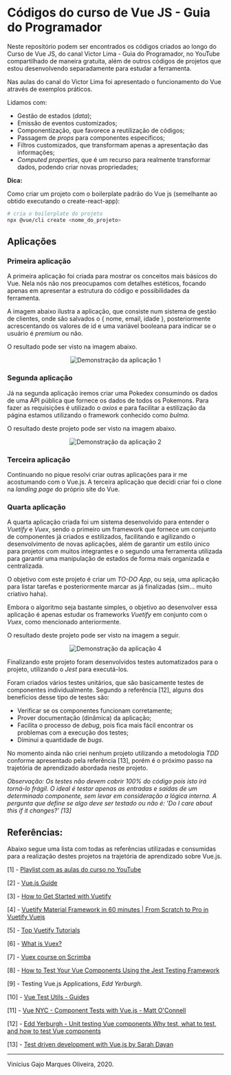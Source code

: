 # Códigos do curso de Vue JS - Guia do Programador

Neste repositório podem ser encontrados os códigos criados ao longo do Curso de Vue JS, do canal Victor Lima - Guia do Programador, no YouTube compartilhado de maneira gratuita, além de outros códigos de projetos que estou desenvolvendo separadamente para estudar a ferramenta.

Nas aulas do canal do Victor Lima foi apresentado o funcionamento do Vue através de exemplos práticos. 

Lidamos com:

* Gestão de estados (*data*);
* Emissão de eventos customizados; 
* Componentização, que favorece a reutilização de códigos; 
* Passagem de *props* para componentes específicos;
* Filtros customizados, que transformam apenas a apresentação das informações;
* *Computed properties*, que é um recurso para realmente transformar dados, podendo criar novas propriedades;

**Dica:**

Como criar um projeto com o boilerplate padrão do Vue js (semelhante ao obtido executando o create-react-app):

```bash
# cria o boilerplate do projeto
npx @vue/cli create <nome_do_projeto>
```

## Aplicações

### Primeira aplicação

A primeira aplicação foi criada para mostrar os conceitos mais básicos do Vue. Nela nós não nos preocupamos com detalhes estéticos, focando apenas em apresentar a estrutura do código e possibilidades da ferramenta.

A imagem abaixo ilustra a aplicação, que consiste num sistema de gestão de clientes, onde são salvados o { nome, email, idade }, posteriormente acrescentando os valores de id e uma variável booleana para indicar se o usuário é *premium* ou não.

O resultado pode ser visto na imagem abaixo.

<span style="display: block; text-align: center;">
  <img src="assets/screenshot-guiaclientes.png" alt="Demonstração da aplicação 1" />
</span>

### Segunda aplicação

Já na segunda aplicação iremos criar uma Pokedex consumindo os dados de uma API pública que fornece os dados de todos os Pokemons. Para fazer as requisições é utilizado o *axios* e para facilitar a estilização da página estamos utilizando o framework conhecido como *bulma*.

O resultado deste projeto pode ser visto na imagem abaixo.

<span style="display: block; text-align: center;">
  <img src="assets/screenshot-pokedex.png" alt="Demonstração da aplicação 2" />
</span>

### Terceira aplicação

Continuando no pique resolvi criar outras aplicações para ir me acostumando com o Vue.js. A terceira aplicação que decidi criar foi o clone na *landing page* do próprio site do Vue.

### Quarta aplicação

A quarta aplicação criada foi um sistema desenvolvido para entender o *Vuetify* e *Vuex*, sendo o primeiro um framework que fornece um conjunto de componentes já criados e estilizados, facilitando e agilizando o desenvolvimento de novas aplicações, além de garantir um estilo único para projetos com muitos integrantes e o segundo uma ferramenta utilizada para garantir uma manipulação de estados de forma mais organizada e centralizada.

O objetivo com este projeto é criar um *TO-DO App*, ou seja, uma aplicação para listar tarefas e posteriormente marcar as já finalizadas (sim... muito criativo haha).

Embora o algoritmo seja bastante simples, o objetivo ao desenvolver essa aplicação é apenas estudar os frameworks *Vuetify* em conjunto com o *Vuex*, como mencionado anteriormente.

O resultado deste projeto pode ser visto na imagem a seguir.

<span style="display: block; text-align: center;">
  <img src="assets/screenshot-todo.png" alt="Demonstração da aplicação 4" />
</span>

Finalizando este projeto foram desenvolvidos testes automatizados para o projeto, utilizando o *Jest* para executá-los.

Foram criados vários testes unitários, que são basicamente testes de componentes individualmente. Segundo a referência [12], alguns dos benefícios desse tipo de testes são:

- Verificar se os componentes funcionam corretamente;
- Prover documentação (dinâmica) da aplicação;
- Facilita o processo de *debug*, pois fica mais fácil encontrar os problemas com a execução dos testes;
- Diminui a quantidade de *bugs*.

No momento ainda não criei nenhum projeto utilizando a metodologia *TDD* conforme apresentado pela referência [13], porém é o próximo passo na trajetória de aprendizado abordada neste projeto.

*Observação: Os testes não devem cobrir 100% do código pois isto irá torná-lo frágil. O ideal é testar apenas as entradas e saídas de um determinado componente, sem levar em consideração a lógica interna. A pergunta que define se algo deve ser testado ou não é: 'Do I care about this if it changes?' [13]*

## Referências:

Abaixo segue uma lista com todas as referências utilizadas e consumidas para a realização destes projetos na trajetória de aprendizado sobre Vue.js.

[1] - [Playlist com as aulas do curso no YouTube](https://www.youtube.com/watch?v=npA_f0ztIt0&list=PLJ_KhUnlXUPteacVhunyK5M8SKIadeED0)

[2] - [Vue.js Guide](https://vuejs.org/v2/guide)

[3] - [How to Get Started with Vuetify](https://www.sitepoint.com/get-started-vuetify/)

[4] - [Vuetify Material Framework in 60 minutes | From Scratch to Pro in Vuetify Vuejs](https://www.youtube.com/watch?v=GeUhmMJUFZQ&ref=madewithvuejs.com)

[5] - [Top Vuetify Tutorials](https://madewithvuejs.com/blog/top-vuetify-tutorials)

[6] - [What is Vuex?](https://vuex.vuejs.org/#what-is-a-state-management-pattern)

[7] - [Vuex course on Scrimba](https://scrimba.com/g/gvuex)

[8] - [How to Test Your Vue Components Using the Jest Testing Framework](https://www.digitalocean.com/community/tutorials/vuejs-vue-testing)

[9] - Testing Vue.js Applications, *Edd Yerburgh*.

[10] - [Vue Test Utils - Guides](https://vue-test-utils.vuejs.org/guides/#common-tips)

[11] - [Vue NYC - Component Tests with Vue.js - Matt O'Connell](https://www.youtube.com/watch?v=OIpfWTThrK8)

[12] - [Edd Yerburgh - Unit testing Vue components Why test, what to test, and how to test Vue components](https://www.youtube.com/watch?v=LxXsGNXsMo8)

[13] - [Test driven development with Vue.js by Sarah Dayan](https://www.youtube.com/watch?v=DD1fEhcEzY8)

---
Vinícius Gajo Marques Oliveira, 2020.